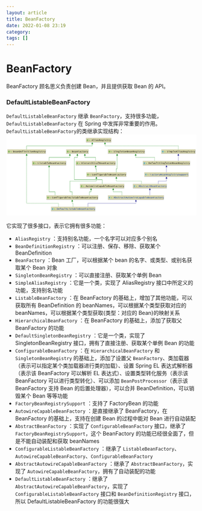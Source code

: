 ```yaml
---
layout: article  
title: BeanFactory  
date: 2022-01-08 23:19  
category:  
tags: []  
---
```


# BeanFactory

BeanFactory 顾名思义负责创建 Bean，并且提供获取 Bean 的 API。

### DefaultListableBeanFactory
`DefaultListableBeanFactory` 继承 `BeanFactory`，支持很多功能，`DefaultListableBeanFactory` 在 Spring 中发挥非常重要的作用。
`DefaultListableBeanFactory`的类继承实现结构：
![DefaultListableBeanFactory的类继承实现结构](./attachments/Spring核心接口-1639834096763.png)

它实现了很多接口，表示它拥有很多功能：
- `AliasRegistry` ：支持别名功能，一个名字可以对应多个别名
- `BeanDefinitionRegistry` ：可以注册、保存、移除、获取某个 BeanDefinition
- `BeanFactory` ：Bean 工厂，可以根据某个 bean 的名字、或类型、或别名获取某个 Bean 对象
- `SingletonBeanRegistry` ：可以直接注册、获取某个单例 Bean
- `SimpleAliasRegistry` ：它是一个类，实现了 AliasRegistry 接口中所定义的功能，支持别名功能
- `ListableBeanFactory` ：在 BeanFactory 的基础上，增加了其他功能，可以获取所有 BeanDefinition 的 beanNames，可以根据某个类型获取对应的 beanNames，可以根据某个类型获取{类型：对应的 Bean}的映射关系
- `HierarchicalBeanFactory` ：在 BeanFactory 的基础上，添加了获取父 BeanFactory 的功能
- `DefaultSingletonBeanRegistry` ：它是一个类，实现了 SingletonBeanRegistry 接口，拥有了直接注册、获取某个单例 Bean 的功能
- `ConfigurableBeanFactory` ：在 `HierarchicalBeanFactory` 和 `SingletonBeanRegistry` 的基础上，添加了设置父 `BeanFactory`、类加载器（表示可以指定某个类加载器进行类的加载）、设置 Spring EL 表达式解析器（表示该 BeanFactory 可以解析 EL 表达式）、设置类型转化服务（表示该 BeanFactory 可以进行类型转化）、可以添加 `BeanPostProcessor`（表示该 BeanFactory 支持 Bean 的后置处理器），可以合并 BeanDefinition，可以销毁某个 Bean 等等功能
- `FactoryBeanRegistrySupport` ：支持了 FactoryBean 的功能
- `AutowireCapableBeanFactory` ：是直接继承了 BeanFactory，在 BeanFactory 的基础上，支持在创建 Bean 的过程中能对 Bean 进行自动装配
- `AbstractBeanFactory` ：实现了 `ConfigurableBeanFactory` 接口，继承了 `FactoryBeanRegistrySupport`，这个 BeanFactory 的功能已经很全面了，但是不能自动装配和获取 beanNames
- `ConfigurableListableBeanFactory` ：继承了 `ListableBeanFactory`、`AutowireCapableBeanFactory`、`ConfigurableBeanFactory`
- `AbstractAutowireCapableBeanFactory` ：继承了 `AbstractBeanFactory`，实现了 `AutowireCapableBeanFactory`，拥有了自动装配的功能
- `DefaultListableBeanFactory` ：继承了 `AbstractAutowireCapableBeanFactory`，实现了 `ConfigurableListableBeanFactory` 接口和 `BeanDefinitionRegistry` 接口，所以 DefaultListableBeanFactory 的功能很强大
